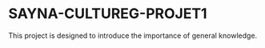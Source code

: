 # SAYNA-CULTUREG-PROJET1
This project is designed to introduce the importance of general knowledge.
